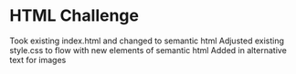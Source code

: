 # HTML Challenge
Took existing index.html and changed to semantic html
Adjusted existing style.css to flow with new elements of semantic html
Added in alternative text for images
